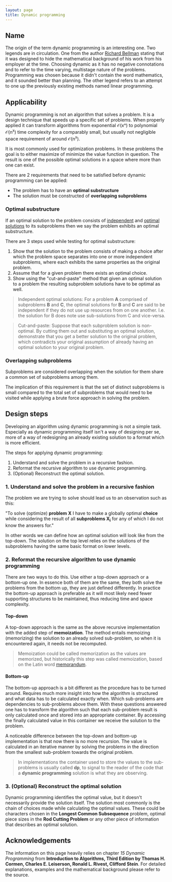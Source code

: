 ```yaml
---
layout: page
title: Dynamic programming
---
```


## Name

The origin of the term dynamic programming is an interesting one. Two legends are
in circulation. One from the author [Richard Bellman](https://en.wikipedia.org/wiki/Richard_E._Bellman)
stating that it was designed to hide the mathematical background of
his work from his employer at the time. Choosing dynamic as it has no negative
connotations and to refer to the time varying, multistage nature of the problems.
Programming was chosen because it didn't contain the word mathematics, and it
sounded better than planning.
The other legend refers to an attempt to one up the previously existing methods
named linear programming.

## Applicability

Dynamic programming is not an algorithm that solves a problem. It is a design
technique that speeds up a specific set of problems. When properly applied it can
transform algorithms from exponential 𝒪(xⁿ) to polynomial 𝒪(n<sup>x</sup>) time
complexity for a comparably small, but usually not negligible space requirement of
around 𝒪(n<sup>x</sup>).

It is most commonly used for optimization problems. In these problems the goal is
to either maximize of minimize the value function in question. The result is
one of the possible optimal solutions in a space where more than one can exist.

There are 2 requirements that need to be satisfied before dynamic programming can
be applied:

- The problem has to have an **optimal substructure**
- The solution must be constructed of **overlapping subproblems**

### Optimal substructure

If an optimal solution to the problem consists of <u>independent</u> and
<u>optimal solutions</u> to its subproblems then we say the problem exhibits an
optimal substructure.

There are 3 steps used while testing for optimal substructure:

1. Show that the solution to the problem consists of making a choice after which
the problem space separates into one or more independent subproblems, where each
exhibits the same properties as the original problem.
2. Assume that for a given problem there exists an optimal choice.
3. Show using the "cut-and-paste" method that given an optimal solution to a
problem the resulting subproblem solutions have to be optimal as well.

> Independent optimal solutions: For a problem **A** comprised of subproblems
**B** and **C**, the optimal solutions for **B** and **C** are said to be
independent if they do not use up resources from on one
another. I.e. the solution for B does note use sub-solutions from C and vice-versa.

> Cut-and-paste: Suppose that each subproblem solution is non-optimal. By cutting
them out and substituting an optimal solution, demonstrate that you get a better
solution to the original problem, which contradicts your original assumption of
already having an optimal solution to your original problem.

### Overlapping subproblems

Subproblems are considered overlapping when the solution for them share a common
set of subproblems among them.

The implication of this requirement is that the set of distinct subproblems
is small compared to the total set of subproblems that would need to be visited
while applying a brute force approach in solving the problem.

## Design steps

Developing an algorithm using dynamic programming is not a simple task. Especially
as dynamic programming itself isn't a way of designing per se, more of a way of
redesigning an already existing solution to a format which is more efficient.

The steps for applying dynamic programming:

1. Understand and solve the problem in a recursive fashion.
2. Reformat the recursive algorithm to use dynamic programming.
3. (Optional) Reconstruct the optimal solution.

### 1. Understand and solve the problem in a recursive fashion

The problem we are trying to solve should lead us to an observation such as this:

"To solve (optimize) **problem** **X** I have to make a globally optimal **choice**
while considering the result of all **subproblems X<sub>i</sub>** for any of which
I do not know the answers for."

In other words we can define how an optimal solution will look like from the
top-down. The solution on the top level relies on the solutions of the
subproblems having the same basic format on lower levels.

### 2. Reformat the recursive algorithm to use dynamic programming

There are two ways to do this. Use either a top-down approach or a bottom-up one.
In essence both of them are the same, they both solve the problems from the bottom
up, they are just defined differently. In practice the bottom-up approach is
preferable as it will most likely need fewer supporting structures to be
maintained, thus reducing time and space complexity.

#### Top-down

A top-down approach is the same as the above recursive implementation with the
added step of **memoization**. The method entails memoizing (memorizing) the
solution to an already solved sub-problem, so when it is encountered again, it
needs not be recomputed.

> Memoization could be called memorization as the values are memorized, but
historically this step was called memoization, based on the Latin word [memorandum](https://en.wikipedia.org/wiki/Memoization#Etymology).

#### Bottom-up

The bottom-up approach is a bit different as the procedure has to be turned around.
Requires much more insight into how the algorithm is structured and what data has
to be calculated exactly when. Which sub-problems are dependencies to sub-problems
above them. With these questions answered one has to transform the algorithm such
that each sub-problem result is only calculated once and stored into an
appropriate container. By accessing the finally calculated value in this container
we receive the solution to the problem.

A noticeable difference between the top-down and bottom-up implementation is that
now there is no more recursion. The value is calculated in an iterative manner by
solving the problems in the direction from the smallest sub-problem towards the
original problem.

> In implementations the container used to store the values to the sub-problems is
usually called **dp**, to signal to the reader of the code that a **dynamic
programming** solution is what they are observing.

### 3. (Optional) Reconstruct the optimal solution

Dynamic programming identifies the optimal value, but it doesn't necessarily
provide the solution itself. The solution most commonly is the chain of choices
made while calculating the optimal values. These could be characters chosen in the
**Longest Common Subsequence** problem, optimal piece sizes in the **Rod Cutting
Problem** or any other piece of information that describes an optimal solution.

## Acknowledgements

The information on this page heavily relies on chapter *15 Dynamic Programming*
from **Introduction to Algorithms, Third Edition by Thomas H. Cormen, Charles E.
Leiserson, Ronald L. Rivest, Clifford Stein**. For detailed explanations, examples
and the mathematical background please refer to the source.
